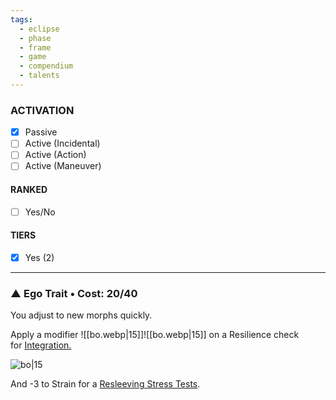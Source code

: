 ```yaml
---
tags:
  - eclipse
  - phase
  - frame
  - game
  - compendium
  - talents
---
```


### ACTIVATION
- [x] Passive
- [ ] Active (Incidental)
- [ ] Active (Action)
- [ ] Active (Maneuver)

#### RANKED
- [ ] Yes/No

#### TIERS
- [x] Yes (2)

---
### **▲ Ego Trait • Cost: 20/40**

You adjust to new morphs quickly.

Apply a modifier ![[bo.webp|15]]![[bo.webp|15]] on a Resilience check for [Integration.](https://eclipsephase.github.io/en/15/02-resleeving.html#integration-test)

![bo|15](bo.webp)


And -3 to Strain for a [Resleeving Stress Tests](https://eclipsephase.github.io/en/15/02-resleeving.html#resleeving-stress-test).